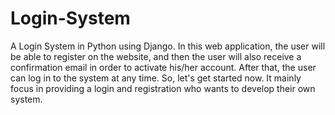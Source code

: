 # Login-System
A Login System in Python using Django. In this web application, the user will be able to register on the website, and then the user will also receive a confirmation email in order to activate his/her account. After that, the user can log in to the system at any time. So, let's get started now.
It mainly focus in providing a login and registration who wants to develop their own system.
